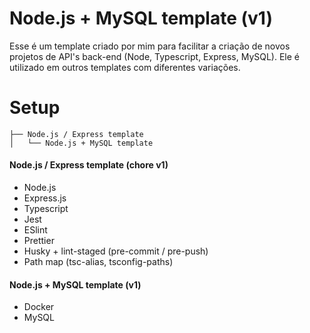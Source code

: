 # Node.js + MySQL template (v1)

Esse é um template criado por mim para facilitar a criação de novos projetos de API's back-end (Node, Typescript, Express, MySQL). Ele é utilizado em outros templates com diferentes variações.

# Setup

```
├── Node.js / Express template
│   └── Node.js + MySQL template
```

#### Node.js / Express template (chore v1)

- Node.js
- Express.js
- Typescript
- Jest
- ESlint
- Prettier
- Husky + lint-staged (pre-commit / pre-push)
- Path map (tsc-alias, tsconfig-paths)

#### Node.js + MySQL template (v1)

- Docker
- MySQL
